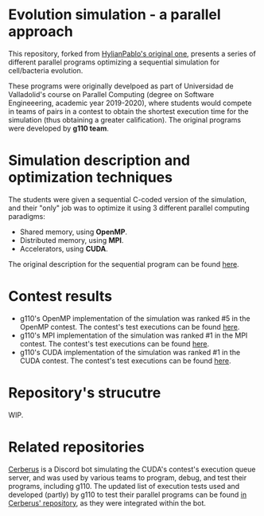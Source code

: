 # Evolution simulation - a parallel approach
This repository, forked from [HylianPablo's original one](https://www.github.com/HylianPablo/Paralela2020), presents a series of different parallel programs optimizing a sequential simulation for cell/bacteria evolution.

These programs were originally develpoed as part of Universidad de Valladolid's course on Parallel Computing (degree on Software Engineeering, academic year 2019-2020), where students would compete in teams of pairs in a contest to obtain the shortest execution time for the simulation (thus obtaining a greater calification). The original programs were developed by **g110 team**.

# Simulation description and optimization techniques
The students were given a sequential C-coded version of the simulation, and their "only" job was to optimize it using 3 different parallel computing paradigms:
 - Shared memory, using **OpenMP**.
 - Distributed memory, using **MPI**.
 - Accelerators, using **CUDA**.

The original description for the sequential program can be found [here](description.md).

# Contest results
 - g110's OpenMP implementation of the simulation was ranked #5 in the OpenMP contest. The contest's test executions can be found [here](/OpenMP/tests.md).
 - g110's MPI implementation of the simulation was ranked #1 in the MPI contest. The contest's test executions can be found [here](/MPI/tests.md).
 - g110's CUDA implementation of the simulation was ranked #1 in the CUDA contest. The contest's test executions can be found [here](/CUDA/tests.md).

# Repository's strucutre
WIP.

# Related repositories
[Cerberus](https://www.github.com/0xb01u/Cerberus) is a Discord bot simulating the CUDA's contest's execution queue server, and was used by various teams to program, debug, and test their programs, including g110. The updated list of execution tests used and developed (partly) by g110 to test their parallel programs can be found [in Cerberus' repository](https://github.com/0xb01u/Cerberus/tree/master/tests), as they were integrated within the bot.

